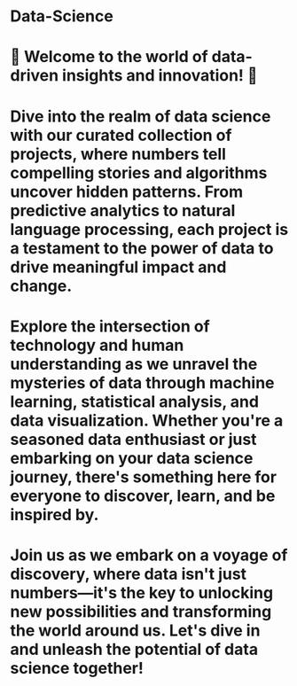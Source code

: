 # Data-Science
# 🌟 Welcome to the world of data-driven insights and innovation! 🚀

# Dive into the realm of data science with our curated collection of projects, where numbers tell compelling stories and algorithms uncover hidden patterns. From predictive analytics to natural language processing, each project is a testament to the power of data to drive  meaningful impact and change.

# Explore the intersection of technology and human understanding as we unravel the mysteries of data through machine learning, statistical analysis, and data visualization. Whether you're a seasoned data enthusiast or just embarking on your data science journey, there's  something here for everyone to discover, learn, and be inspired by.

# Join us as we embark on a voyage of discovery, where data isn't just numbers—it's the key to unlocking new possibilities and transforming the world around us. Let's dive in and unleash the potential of data science together!
